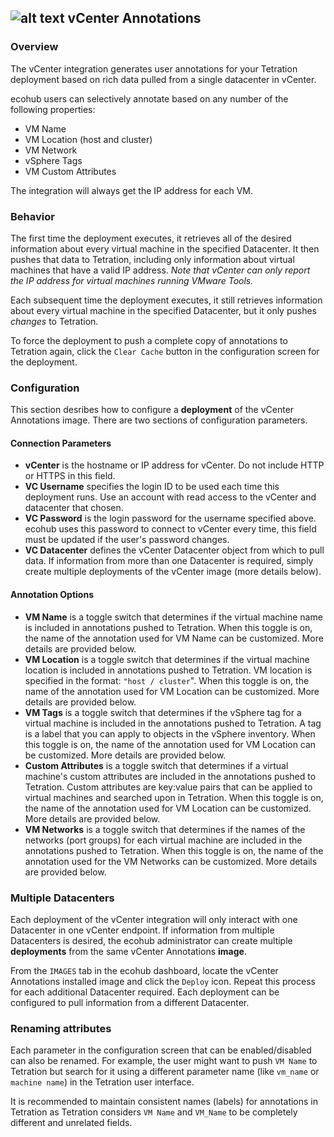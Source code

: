 ## ![alt text](https://github.com/techBeck03/Scratch/raw/master/ecoScripts/vcenter/icon.png "Logo") vCenter Annotations

### Overview
The vCenter integration generates user annotations for your Tetration deployment based on rich data pulled from a single datacenter in vCenter.

ecohub users can selectively annotate based on any number of the following properties:

- VM Name
- VM Location (host and cluster)
- VM Network
- vSphere Tags
- VM Custom Attributes

The integration will always get the IP address for each VM.

### Behavior

The first time the deployment executes, it retrieves all of the desired information about every virtual machine in the specified Datacenter. It then pushes that data to Tetration, including only information about virtual machines that have a valid IP address. *Note that vCenter can only report the IP address for virtual machines running VMware Tools.*

Each subsequent time the deployment executes, it still retrieves information about every virtual machine in the specified Datacenter, but it only pushes *changes* to Tetration.

To force the deployment to push a complete copy of annotations to Tetration again, click the `Clear Cache` button in the configuration screen for the deployment.

### Configuration

This section desribes how to configure a **deployment** of the vCenter Annotations image. There are two sections of configuration parameters.

#### Connection Parameters

- **vCenter** is the hostname or IP address for vCenter. Do not include HTTP or HTTPS in this field.
- **VC Username** specifies the login ID to be used each time this deployment runs. Use an account with read access to the vCenter and datacenter that chosen.
- **VC Password** is the login password for the username specified above. ecohub uses this password to connect to vCenter every time, this field must be updated if the user's password changes.
- **VC Datacenter** defines the vCenter Datacenter object from which to pull data. If information from more than one Datacenter is required, simply create multiple deployments of the vCenter image (more details below).

#### Annotation Options

- **VM Name** is a toggle switch that determines if the virtual machine name is included in annotations pushed to Tetration. When this toggle is on, the name of the annotation used for VM Name can be customized. More details are provided below.
- **VM Location** is a toggle switch that determines if the virtual machine location is included in annotations pushed to Tetration. VM location is specified in the format: `"host / cluster`". When this toggle is on, the name of the annotation used for VM Location can be customized. More details are provided below.
- **VM Tags** is a toggle switch that determines if the vSphere tag for a virtual machine is included in the annotations pushed to Tetration. A tag is a label that you can apply to objects in the vSphere inventory. When this toggle is on, the name of the annotation used for VM Location can be customized. More details are provided below.
- **Custom Attributes** is a toggle switch that determines if a virtual machine's custom attributes are included in the annotations pushed to Tetration. Custom attributes are key:value pairs that can be applied to virtual machines and searched upon in Tetration. When this toggle is on, the name of the annotation used for VM Location can be customized. More details are provided below.
- **VM Networks** is a toggle switch that determines if the names of the networks (port groups) for each virtual machine are included in the annotations pushed to Tetration. When this toggle is on, the name of the annotation used for the VM Networks can be customized. More details are provided below.

### Multiple Datacenters

Each deployment of the vCenter integration will only interact with one Datacenter in one vCenter endpoint. If information from multiple Datacenters is desired, the ecohub administrator can create multiple **deployments** from the same vCenter Annotations **image**. 

From the `IMAGES` tab in the ecohub dashboard, locate the vCenter Annotations installed image and click the `Deploy` icon. Repeat this process for each additional Datacenter required. Each deployment can be configured to pull information from a different Datacenter.

### Renaming attributes

Each parameter in the configuration screen that can be enabled/disabled can also be renamed. For example, the user might want to push `VM Name` to Tetration but search for it using a different parameter name (like `vm_name` or `machine name`) in the Tetration user interface.

It is recommended to maintain consistent names (labels) for annotations in Tetration as Tetration considers `VM Name` and `VM_Name` to be completely different and unrelated fields.